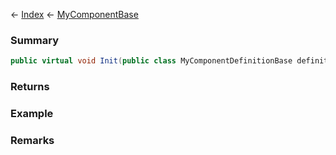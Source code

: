 ← [Index](Api-Index) ← [MyComponentBase](VRage.Game.Components.MyComponentBase)

### Summary

```csharp
public virtual void Init(public class MyComponentDefinitionBase definition)
```

### Returns

### Example

### Remarks

